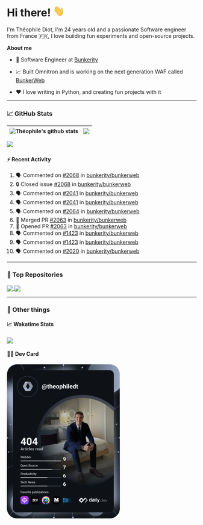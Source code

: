 # Hi there! <img src="./wave.gif" width="30px" height="30px" />

I'm Théophile Diot, I'm 24 years old and a passionate Software engineer from France 🇫🇷, I love building fun experiments and open-source projects.

**About me**

- 💼 Software Engineer at [Bunkerity](https://www.bunkerity.com/)

- 📈 Built Omnitron and is working on the next generation WAF called [BunkerWeb](https://www.bunkerweb.io)

- ❤️ I love writing in Python, and creating fun projects with it

---

### 📈 GitHub Stats

| <img align="center" src="https://github-readme-stats.vercel.app/api?username=TheophileDiot&show_icons=true&include_all_commits=true&theme=algolia&hide_border=true&rank_icon=github" alt="Théophile's github stats" /> | <img align="center" src="https://github-readme-stats.vercel.app/api/top-langs/?username=TheophileDiot&layout=compact&theme=algolia&hide_border=true" /> |
| ---------------------------------------------------------------------------------------------------------------------------------------------------------------------------------------------------------------------- | ------------------------------------------------------------------------------------------------------------------------------------------------------- |

![](https://github-readme-activity-graph.vercel.app/graph?username=TheophileDiot&theme=tokyo-night)

#### :zap: Recent Activity

<!--START_SECTION:activity-->
1. 🗣 Commented on [#2068](https://github.com/bunkerity/bunkerweb/issues/2068#issuecomment-2703895531) in [bunkerity/bunkerweb](https://github.com/bunkerity/bunkerweb)
2. 🔒 Closed issue [#2068](https://github.com/bunkerity/bunkerweb/issues/2068) in [bunkerity/bunkerweb](https://github.com/bunkerity/bunkerweb)
3. 🗣 Commented on [#2041](https://github.com/bunkerity/bunkerweb/issues/2041#issuecomment-2703109269) in [bunkerity/bunkerweb](https://github.com/bunkerity/bunkerweb)
4. 🗣 Commented on [#2041](https://github.com/bunkerity/bunkerweb/issues/2041#issuecomment-2703036359) in [bunkerity/bunkerweb](https://github.com/bunkerity/bunkerweb)
5. 🗣 Commented on [#2064](https://github.com/bunkerity/bunkerweb/issues/2064#issuecomment-2703031775) in [bunkerity/bunkerweb](https://github.com/bunkerity/bunkerweb)
6. 🎉 Merged PR [#2063](https://github.com/bunkerity/bunkerweb/pull/2063) in [bunkerity/bunkerweb](https://github.com/bunkerity/bunkerweb)
7. 💪 Opened PR [#2063](https://github.com/bunkerity/bunkerweb/pull/2063) in [bunkerity/bunkerweb](https://github.com/bunkerity/bunkerweb)
8. 🗣 Commented on [#1423](https://github.com/bunkerity/bunkerweb/issues/1423#issuecomment-2700364047) in [bunkerity/bunkerweb](https://github.com/bunkerity/bunkerweb)
9. 🗣 Commented on [#1423](https://github.com/bunkerity/bunkerweb/issues/1423#issuecomment-2700362346) in [bunkerity/bunkerweb](https://github.com/bunkerity/bunkerweb)
10. 🗣 Commented on [#2020](https://github.com/bunkerity/bunkerweb/issues/2020#issuecomment-2700279287) in [bunkerity/bunkerweb](https://github.com/bunkerity/bunkerweb)
<!--END_SECTION:activity-->

---

### 🔧 Top Repositories

<a href="https://github.com/bunkerity/bunkerweb">
  <img align="center" src="https://github-readme-stats.vercel.app/api/pin/?username=Bunkerity&repo=bunkerweb&theme=algolia" />
</a>
<a href="https://github.com/TheophileDiot/Omnitron">
  <img align="center" src="https://github-readme-stats.vercel.app/api/pin/?username=TheophileDiot&repo=Omnitron&theme=algolia" />
</a>

---

### 🎉 Other things

#### 📈 Wakatime Stats

<a href="https://wakatime.com/@theophile_bunkerity">
  <img align="center" src="https://github-readme-stats.vercel.app/api/wakatime?username=3aa5ce41-c253-43d9-8441-a721e446a45f&layout=compact&theme=algolia" />
</a>

#### 👨‍💻 Dev Card

<a href="https://app.daily.dev/TheophileDt">
  <img src="./devcard.svg" width="300" alt="Théophile Diot's Dev Card"/>
</a>
